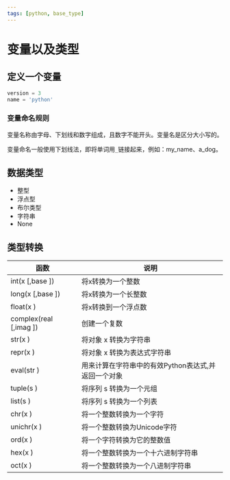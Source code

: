 ```yaml
---
tags: [python, base_type]
---
```

# 变量以及类型

## 定义一个变量

```python
version = 3
name = 'python'
```

### 变量命名规则

变量名称由字母、下划线和数字组成，且数字不能开头。变量名是区分大小写的。

变量命名一般使用下划线法，即将单词用`_`链接起来，例如：my_name、a_dog。

## 数据类型

* 整型
* 浮点型
* 布尔类型
* 字符串
* None

## 类型转换

| 函数 | 说明 |
| --- | --- |
| int(x [,base ]) |	将x转换为一个整数 |
| long(x [,base ]) |	将x转换为一个长整数 |
| float(x ) |	将x转换到一个浮点数 |
| complex(real [,imag ]) |	创建一个复数 |
| str(x ) |	将对象 x 转换为字符串 |
| repr(x ) |	将对象 x 转换为表达式字符串 |
| eval(str ) |	用来计算在字符串中的有效Python表达式,并返回一个对象 |
| tuple(s ) |	将序列 s 转换为一个元组 |
| list(s ) |	将序列 s 转换为一个列表 |
| chr(x ) |	将一个整数转换为一个字符 |
| unichr(x ) |	将一个整数转换为Unicode字符 |
| ord(x ) |	将一个字符转换为它的整数值 |
| hex(x ) |	将一个整数转换为一个十六进制字符串 |
| oct(x ) |	将一个整数转换为一个八进制字符串 |

